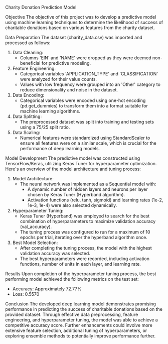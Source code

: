 Charity Donation Prediction Model

Objective
The objective of this project was to develop a predictive model using machine learning techniques to determine the likelihood of success of charitable donations based on various features from the charity dataset.


Data Preparation
The dataset (charity_data.csv) was imported and processed as follows:
1. Data Cleaning:
    * Columns 'EIN' and 'NAME' were dropped as they were deemed non-beneficial for predictive modeling.
2. Feature Engineering:
    * Categorical variables 'APPLICATION_TYPE' and 'CLASSIFICATION' were analyzed for their value counts.
    * Values with low frequency were grouped into an 'Other' category to reduce dimensionality and noise in the dataset.
3. Data Encoding:
    * Categorical variables were encoded using one-hot encoding (pd.get_dummies) to transform them into a format suitable for machine learning algorithms.
4. Data Splitting:
    * The preprocessed dataset was split into training and testing sets using a 75/25 split ratio.
5. Data Scaling:
    * Numerical features were standardized using StandardScaler to ensure all features were on a similar scale, which is crucial for the performance of deep learning models.
  
      
Model Development
The predictive model was constructed using TensorFlow/Keras, utilizing Keras Tuner for hyperparameter optimization. Here's an overview of the model architecture and tuning process:
1. Model Architecture:
    * The neural network was implemented as a Sequential model with:
        * A dynamic number of hidden layers and neurons per layer chosen by Keras Tuner (Hyperband algorithm).
        * Activation functions (relu, tanh, sigmoid) and learning rates (1e-2, 1e-3, 1e-4) were also selected dynamically.
2. Hyperparameter Tuning:
    * Keras Tuner (Hyperband) was employed to search for the best combination of hyperparameters to maximize validation accuracy (val_accuracy).
    * The tuning process was configured to run for a maximum of 10 epochs per trial, iterating over the hyperband algorithm once.
3. Best Model Selection:
    * After completing the tuning process, the model with the highest validation accuracy was selected.
    * The best hyperparameters were recorded, including activation functions, number of units in each layer, and learning rate.
  
      
Results
Upon completion of the hyperparameter tuning process, the best performing model achieved the following metrics on the test set:
* Accuracy: Approximately 72.77%
* Loss: 0.5570
  
Conclusion
The developed deep learning model demonstrates promising performance in predicting the success of charitable donations based on the provided dataset. Through effective data preprocessing, feature engineering, and hyperparameter tuning, the model was able to achieve a competitive accuracy score. Further enhancements could involve more extensive feature selection, additional tuning of hyperparameters, or exploring ensemble methods to potentially improve performance further.
 
